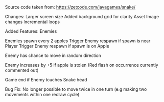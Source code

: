 Source code taken from: https://zetcode.com/javagames/snake/

Changes:
  Larger screen size
  Added background grid for clarity
  Asset Image changes
  Incremental loops
  

Added Features: 
  Enemies
  
   Enemies spawn every 2 apples
      Trigger Enemy respawn if spawn is near Player
      Trigger Enemy respawn if spawn is on Apple
      
   Enemy has chance to move in random direction
    
   Enemy increases by +5 if apple is stolen (Red flash on occurrence currently commented out)
    
   Game end if Enemy touches Snake head

Bug Fix:
  No longer possible to move twice in one turn (e.g making two movements within one redraw cycle)
